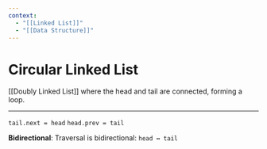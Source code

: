 ```yaml
---
context:
  - "[[Linked List]]"
  - "[[Data Structure]]"
---
```


# Circular Linked List

[[Doubly Linked List]] where the head and tail are connected, forming a loop.

---

`tail.next = head`
`head.prev = tail`

**Bidirectional**: Traversal is bidirectional: `head ↔ tail`
